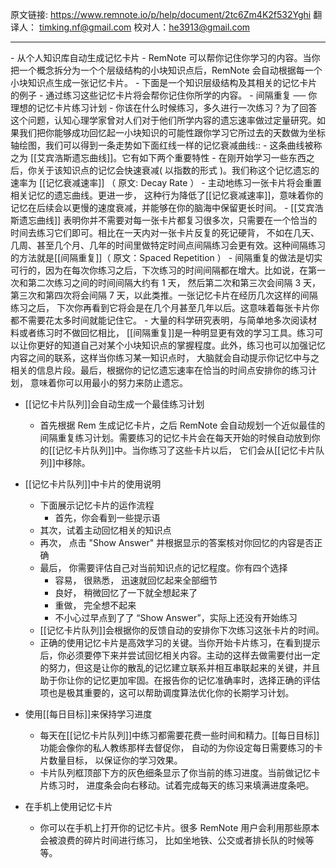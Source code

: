 原文链接: https://www.remnote.io/p/help/document/2tc6Zm4K2f532Yghi
翻译人： timking.nf@gmail.com
校对人：he3913@gmail.com

<hr/>
- 从个人知识库自动生成记忆卡片
	- RemNote 可以帮你记住你学习的内容。当你把一个概念拆分为一个个层级结构的小块知识点后，RemNote 会自动根据每一个小块知识点生成一张记忆卡片。
	- 下面是一个知识层级结构及其相关的记忆卡片的例子
	- 通过练习这些记忆卡片将会帮你记住你所学的内容。
- 间隔重复 ── 你理想的记忆卡片练习计划
	- 你该在什么时候练习，多久进行一次练习？为了回答这个问题，认知心理学家曾对人们对于他们所学内容的遗忘速率做过定量研究。如果我们把你能够成功回忆起一小块知识的可能性跟你学习它所过去的天数做为坐标轴绘图，我们可以得到一条走势如下面红线一样的记忆衰减曲线::
	- 这条曲线被称之为 [[艾宾浩斯遗忘曲线]]。它有如下两个重要特性
		- 在刚开始学习一些东西之后，你关于该知识点的记忆会快速衰减( 以指数的形式 )。我们称这个记忆遗忘的速率为 [[记忆衰减速率]] （ 原文: Decay Rate ）
		- 主动地练习一张卡片将会重置相关记忆的遗忘曲线。更进一步， 这种行为降低了[[记忆衰减速率]]，意味着你的记忆在后续会以更慢的速度衰减，并能够在你的脑海中保留更长时间。
	- [[艾宾浩斯遗忘曲线]] 表明你并不需要对每一张卡片都复习很多次，只需要在一个恰当的时间去练习它们即可。相比在一天内对一张卡片反复的死记硬背， 不如在几天、几周、甚至几个月、几年的时间里做特定时间点间隔练习会更有效。这种间隔练习的方法就是[[间隔重复]]（ 原文：Spaced Repetition ）
	- 间隔重复的做法是切实可行的，因为在每次你练习之后，下次练习的时间间隔都在增大。比如说，在第一次和第二次练习之间的时间间隔大约有 1 天， 然后第二次和第三次会间隔 3 天，第三次和第四次将会间隔 7 天，以此类推。一张记忆卡片在经历几次这样的间隔练习之后， 下次你再看到它将会是在几个月甚至几年以后。这意味着每张卡片你都不需要花太多时间就能记住它。
	- 大量的科学研究表明，与简单地多次阅读材料或者练习时不做回忆相比， [[间隔重复]]是一种明显更有效的学习工具。练习可以让你更好的知道自己对某个小块知识点的掌握程度。此外，练习也可以加强记忆内容之间的联系，这样当你练习某一知识点时， 大脑就会自动提示你记忆中与之相关的信息片段。最后，根据你的记忆遗忘速率在恰当的时间点安排你的练习计划， 意味着你可以用最小的努力来防止遗忘。
	
- [[记忆卡片队列]]会自动生成一个最佳练习计划
	- 首先根据 Rem 生成记忆卡片，之后 RemNote 会自动规划一个近似最佳的间隔重复练习计划。需要练习的记忆卡片会在每天开始的时候自动放到你的[[记忆卡片队列]]中。当你练习了这些卡片以后， 它们会从[[记忆卡片队列]]中移除。

- [[记忆卡片队列]]中卡片的使用说明
	- 下面展示记忆卡片的运作流程
        - 首先，你会看到一些提示语
	- 其次，试着主动回忆相关的知识点
	- 再次， 点击 "Show Answer" 并根据显示的答案核对你回忆的内容是否正确
	- 最后， 你需要评估自己对当前知识点的记忆程度。你有四个选择
	  - 容易， 很熟悉， 迅速就回忆起来全部细节
	  - 良好， 稍微回忆了一下就全想起来了
	  - 重做， 完全想不起来
	  - 不小心过早点到了了 “Show Answer”，实际上还没有开始练习
	- [[记忆卡片队列]]会根据你的反馈自动的安排你下次练习这张卡片的时间。
	- 正确的使用记忆卡片是高效学习的关键。当你开始卡片练习，在看到提示后，你必须要停下来并尝试回忆相关内容。主动的这样去做需要付出一定的努力，但这是让你的散乱的记忆建立联系并相互串联起来的关键，并且助于你让你的记忆更加牢固。在报告你的记忆准确率时，选择正确的评估项也是极其重要的，这可以帮助调度算法优化你的长期学习计划。
	
- 使用[[每日目标]]来保持学习进度
	- 每天在[[记忆卡片队列]]中练习都需要花费一些时间和精力。[[每日目标]]功能会像你的私人教练那样去督促你， 自动的为你设定每日需要练习的卡片数量目标， 以保证你的学习效果。
	- 卡片队列框顶部下方的灰色细条显示了你当前的练习进度。当前做记忆卡片练习时， 进度条会向右移动。试着完成每天的练习来填满进度条吧。

- 在手机上使用记忆卡片
	- 你可以在手机上打开你的记忆卡片。很多 RemNote 用户会利用那些原本会被浪费的碎片时间进行练习， 比如坐地铁、公交或者排长队的时候等等。
